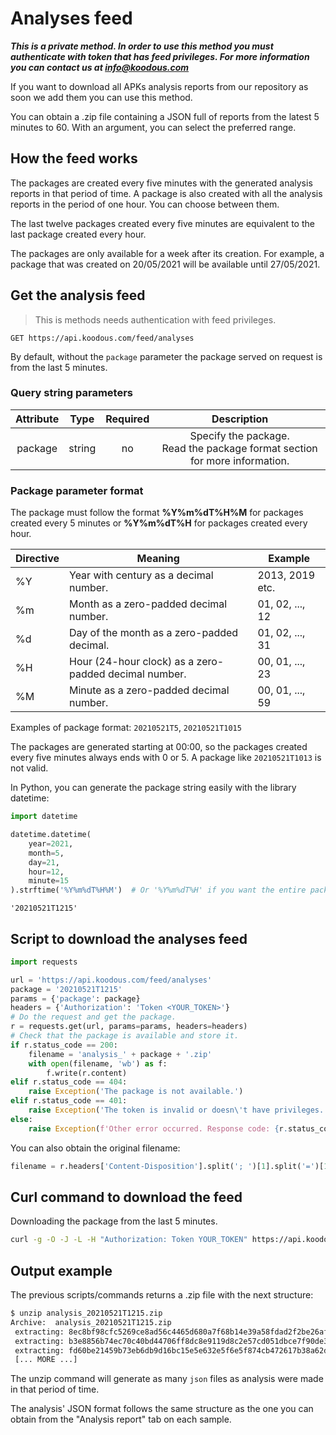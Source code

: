 # Analyses feed

***This is a private method. In order to use this method you must authenticate with token that has feed privileges.
For more information you can contact us at [info@koodous.com](mailto:info@koodous.com)***

If you want to download all APKs analysis reports from our repository as soon we add them you can use this method.

You can obtain a .zip file containing a JSON full of reports from the latest 5 minutes to 60. With an argument, you can
select the preferred range. 

## How the feed works

The packages are created every five minutes with the generated analysis reports in that period of time.
A package is also created with all the analysis reports in the period of one hour. You can choose between them.

The last twelve packages created every five minutes are equivalent to the last package created every hour.

The packages are only available for a week after its creation. For example, a package that was created on 20/05/2021
will be available until 27/05/2021.

## Get the analysis feed

> This is methods needs authentication with feed privileges.

`GET https://api.koodous.com/feed/analyses`

By default, without the ``package`` parameter the package served on request is from the last 5 minutes.

### Query string parameters

| Attribute |  Type  | Required |                                  Description                                  |
|:---------:|:------:|:--------:|:-----------------------------------------------------------------------------:|
| package   | string | no       | Specify the package.<br>Read the package format section for more information. |

### Package parameter format

The package must follow the format **%Y%m%dT%H%M** for packages created every 5 minutes or **%Y%m%dT%H** for packages 
created every hour.

| Directive | Meaning                                               | Example         |
|-----------|-------------------------------------------------------|-----------------|
| %Y        | Year with century as a decimal number.                | 2013, 2019 etc. |
| %m        | Month as a zero-padded decimal number.                | 01, 02, ..., 12 |
| %d        | Day of the month as a zero-padded decimal.            | 01, 02, ..., 31 |
| %H        | Hour (24-hour clock) as a zero-padded decimal number. | 00, 01, ..., 23 |
| %M        | Minute as a zero-padded decimal number.               | 00, 01, ..., 59 |

Examples of package format: ``20210521T5``, ``20210521T1015``

The packages are generated starting at 00:00, so the packages created every five minutes always ends with 0 or 5.
A package like ``20210521T1013`` is not valid.

In Python, you can generate the package string easily with the library datetime:

```python
import datetime

datetime.datetime(
    year=2021,
    month=5,
    day=21,
    hour=12,
    minute=15
).strftime('%Y%m%dT%H%M')  # Or '%Y%m%dT%H' if you want the entire package of the last hour.
```

```
'20210521T1215'
```

## Script to download the analyses feed

```python
import requests

url = 'https://api.koodous.com/feed/analyses'
package = '20210521T1215'
params = {'package': package}
headers = {'Authorization': 'Token <YOUR_TOKEN>'}
# Do the request and get the package.
r = requests.get(url, params=params, headers=headers)
# Check that the package is available and store it.
if r.status_code == 200:
    filename = 'analysis_' + package + '.zip'
    with open(filename, 'wb') as f:
        f.write(r.content)
elif r.status_code == 404:
    raise Exception('The package is not available.')
elif r.status_code == 401:
    raise Exception('The token is invalid or doesn\'t have privileges.')
else:
    raise Exception(f'Other error occurred. Response code: {r.status_code}')
```

You can also obtain the original filename:

```python
filename = r.headers['Content-Disposition'].split('; ')[1].split('=')[1][1:-1]
```

## Curl command to download the feed

Downloading the package from the last 5 minutes.

```bash
curl -g -O -J -L -H "Authorization: Token YOUR_TOKEN" https://api.koodous.com/feed/analysis
``` 

## Output example

The previous scripts/commands returns a .zip file with the next structure:

```bash
$ unzip analysis_20210521T1215.zip 
Archive:  analysis_20210521T1215.zip
 extracting: 8ec8bf98cfc5269ce8ad56c4465d680a7f68b14e39a58fdad2f2be26af3e44f8.json  
 extracting: b3e8856b74ec70c40bd44706ff8dc8e9119d8c2e57cd051dbce7f90de304399f.json  
 extracting: fd60be21459b73eb6db9d16bc15e5e632e5f6e5f874cb472617b38a62ddb0fcf.json  
 [... MORE ...]
```

The unzip command will generate as many ```json``` files as analysis were made in that period of time.

The analysis' JSON format follows the same structure as the one you can obtain from the "Analysis report" tab on each 
sample. 

